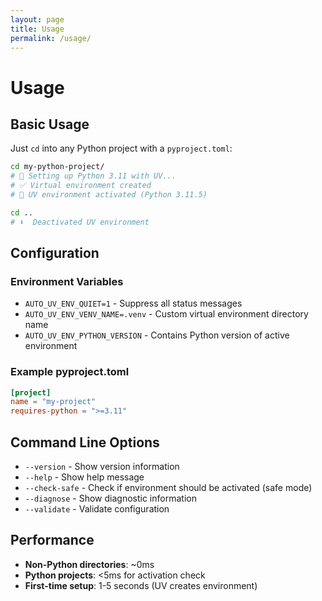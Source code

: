 ```yaml
---
layout: page
title: Usage
permalink: /usage/
---
```


# Usage

## Basic Usage

Just `cd` into any Python project with a `pyproject.toml`:

```bash
cd my-python-project/
# 🐍 Setting up Python 3.11 with UV...
# ✅ Virtual environment created
# 🚀 UV environment activated (Python 3.11.5)

cd ..
# ⬇️  Deactivated UV environment
```

## Configuration

### Environment Variables

- `AUTO_UV_ENV_QUIET=1` - Suppress all status messages
- `AUTO_UV_ENV_VENV_NAME=.venv` - Custom virtual environment directory name
- `AUTO_UV_ENV_PYTHON_VERSION` - Contains Python version of active environment

### Example pyproject.toml

```toml
[project]
name = "my-project"
requires-python = ">=3.11"
```

## Command Line Options

- `--version` - Show version information
- `--help` - Show help message
- `--check-safe` - Check if environment should be activated (safe mode)
- `--diagnose` - Show diagnostic information
- `--validate` - Validate configuration

## Performance

- **Non-Python directories**: ~0ms
- **Python projects**: <5ms for activation check
- **First-time setup**: 1-5 seconds (UV creates environment)